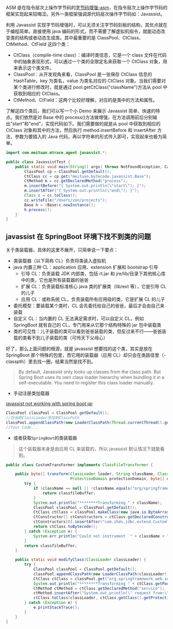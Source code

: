 ASM 是在指令层次上操作字节码的[字节码增强-asm](./字节码增强-asm.md)，在指令层次上操作字节码的框架实现起来较晦涩。另外一类框架强调源代码层次操作字节码如：Javassist。

利用 Javassist 实现字节码增强时，可以无须关注字节码刻板的结构，其优点就在于编程简单。直接使用 java 编码的形式，而不需要了解虚拟机指令，就能动态改变类的结构或者动态生成类。其中最重要的是 ClassPool、CtClass、CtMethod、CtField 这四个类：

- CtClass（compile-time class）：编译时类信息，它是一个 class 文件在代码中的抽象表现形式，可以通过一个类的全限定名来获取一个 CtClass 对象，用来表示这个类文件。
- ClassPool：从开发视角来看，ClassPool 是一张保存 CtClass 信息的 HashTable，key 为类名，value 为类名对应的 CtClass 对象。当我们需要对某个类进行修改时，就是通过 pool.getCtClass("className")方法从 pool 中获取到相应的 CtClass。
- CtMethod、CtField：这两个比较好理解，对应的是类中的方法和属性。

了解这四个类后，我们可以写一个小 Demo 来展示 Javassist 简单、快速的特点。我们依然是对 Base 中的 process()方法做增强，在方法调用前后分别输出"start"和"end"，实现代码如下。我们需要做的就是从 pool 中获取到相应的 CtClass 对象和其中的方法，然后执行 method.insertBefore 和 insertAfter 方法，参数为要插入的 Java 代码，再以字符串的形式传入即可，实现起来也极为简单。

```java
import com.meituan.mtrace.agent.javassist.*;

public class JavassistTest {
    public static void main(String[] args) throws NotFoundException, CannotCompileException, IllegalAccessException, InstantiationException, IOException {
        ClassPool cp = ClassPool.getDefault();
        CtClass cc = cp.get("meituan.bytecode.javassist.Base");
        CtMethod m = cc.getDeclaredMethod("process");
        m.insertBefore("{ System.out.println(\"start\"); }");
        m.insertAfter("{ System.out.println(\"end\"); }");
        Class c = cc.toClass();
        cc.writeFile("/Users/zen/projects");
        Base h = (Base)c.newInstance();
        h.process();
    }
}
```

## javassist 在 SpringBoot 环境下找不到类的问题

关于类装载器，具体的这里不展开，只简单说一下要点：

- 类装载器（以下简称 CL）负责将类装入虚拟机
- java 内置三种 CL：application 应用、extension 扩展和 bootstrap 引导
  - 引导 CL：负责装载 JDK 内部类，包括 rt.jar 和 jre/lib/目录下其他核心库中的类，它也是所有装载器的爸爸
  - 扩展 CL：负责装载标准核心 java 类的扩展类（lib/ext 等），它是引导 CL 的儿子
  - 应用 CL：或称系统 CL，负责装载所有应用级的类，它是扩展 CL 的儿子
- 委托模型：要装载某个类时，CL 会先委托给自己的爸爸，最后才会由自己来装载
- 自定义 CL：当内置的 CL 无法满足需求时，可以自定义 CL，例如 SpringBoot 就有自己的 CL，专门用来从它那个结构特殊的 jar 包中装载类
- 类的可见性：儿子装载的类可以看到爸爸装载的类，但反过来不行——爸爸装载的类看不到儿子装载的类（可怜天下父母心）

好了，那么上面问题的根源，就是 javassist 想要找的这个类，其实是放在 SpringBoot 那个特殊的包里，而它用的装载器（应用 CL）却只会在类路径里（-classpth）里去找一圈，结果当然是找不到。

> By default, Javassist only looks up classes from the class path. But Spring Boot uses its own class loader hierarchy when bundling it in a self-executable. You need to register this class loader manually.

- 手动注册类加载器

[javassist not working with spring boot jar](https://stackoverflow.com/questions/48437113/javassist-not-working-with-spring-boot-jar)

```java
ClassPool classPool = ClassPool.getDefault();
//将当前ClassLoader添加到ClassPath
classPool.appendClassPath(new LoaderClassPath(Thread.currentThread().getContextClassLoader()));
//Your Code...
```

- 或者获取`SpringBoot`的类装载器

> 这个装载器本身是由应用 CL 来装载的，所以 javassist 默认情况下就能看到。

```java
public class CustomTransFormer implements ClassFileTransformer {

    public byte[] transform(ClassLoader loader, String className, Class<?> classBeingRedefined,
                            ProtectionDomain protectionDomain, byte[] classfileBuffer) {
        try {
            if (className == null || !className.equals("org/springframework/boot/loader/LaunchedURLClassLoader")) {
                return classfileBuffer;
            }
            System.out.println("********Transforming " + className);
            ClassPool classPool = ClassPool.getDefault();
            CtClass ctClass = classPool.makeClass(new java.io.ByteArrayInputStream(classfileBuffer));
            CtConstructor[] ctConstructors = ctClass.getDeclaredConstructors();
            ctConstructors[0].insertAfter("com.zhds.jdbc.extend.CustomTransFormer.modifyClass(this);");
            return ctClass.toBytecode();
        } catch (Exception e) {
            System.err.println("Could not instrument  " + className + ",  exception : " + e);
        }
        return classfileBuffer;
    }

    public static void modifyClass(ClassLoader classLoader) {
        try {
            ClassPool classPool = ClassPool.getDefault();
            classPool.appendClassPath(new LoaderClassPath(classLoader));
            CtClass ctClass = classPool.get("org.springframework.web.servlet.FrameworkServlet");
            System.out.println("********Transforming " + ctClass.getPackageName());
            CtMethod ctMethod = ctClass.getDeclaredMethod("service");
            ctMethod.insertAfter("System.out.println(\" request from:\" +request.getRemoteAddr()+\",principle:\"+  request.getUserPrincipal().getName() +\",sessionId:\"+request.getCookies()[0].getValue() +\",at:\"+ System.currentTimeMillis());");
            ctClass.toClass(classLoader, ctClass.getClass().getProtectionDomain());
        } catch (Exception e) {
            e.printStackTrace();
        }
    }
}
```
